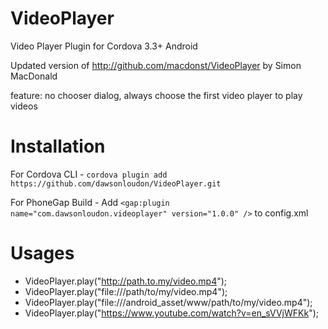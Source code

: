 VideoPlayer
===========

Video Player Plugin for Cordova 3.3+ Android

Updated version of http://github.com/macdonst/VideoPlayer by Simon MacDonald

feature: no chooser dialog, always choose the first video player to play videos

Installation
===========

For Cordova CLI -
`cordova plugin add https://github.com/dawsonloudon/VideoPlayer.git`

For PhoneGap Build -
Add `<gap:plugin name="com.dawsonloudon.videoplayer" version="1.0.0" />` to config.xml

Usages
===========

- VideoPlayer.play("http://path.to.my/video.mp4");
- VideoPlayer.play("file:///path/to/my/video.mp4");
- VideoPlayer.play("file:///android_asset/www/path/to/my/video.mp4");
- VideoPlayer.play("https://www.youtube.com/watch?v=en_sVVjWFKk");
